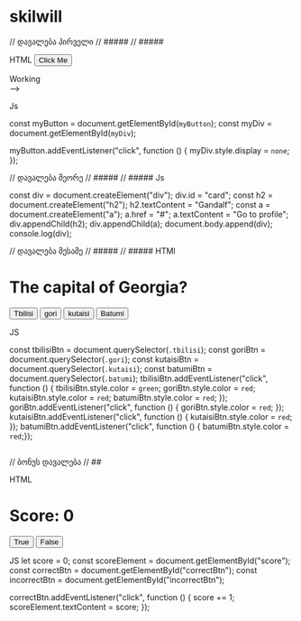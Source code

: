 # skilwill
// დავალება პირველი
// #####
// #####

HTML
<button id="myButton">Click Me</button>
<div id="myDiv">Working</div> -->
    
Js

 const myButton = document.getElementById(`myButton`);
 const myDiv = document.getElementById(`myDiv`);

 myButton.addEventListener("click", function () {
  myDiv.style.display = `none`;
 });
 
 // დავალება მეორე
// #####
// #####
 Js
 
 const div = document.createElement("div");
 div.id = "card";
 const h2 = document.createElement("h2");
 h2.textContent = "Gandalf";
 const a = document.createElement("a");
 a.href = "#";
 a.textContent = "Go to profile";
 div.appendChild(h2);
 div.appendChild(a);
 document.body.append(div);
 console.log(div);
 
  // დავალება მესამე
// #####
// #####
HTMl


<div>
      <h1 class="first">The capital of Georgia?</h1>
      <button class="tbilisi">Tbilisi</button>
      <button class="gori">gori</button>
      <button class="kutaisi">kutaisi</button>
      <button class="batumi">Batumi</button>
 </div> 
    
   JS
   
   const tbilisiBtn = document.querySelector(`.tbilisi`);
const goriBtn = document.querySelector(`.gori`);
const kutaisiBtn = document.querySelector(`.kutaisi`);
const batumiBtn = document.querySelector(`.batumi`);
tbilisiBtn.addEventListener("click", function () {
  tbilisiBtn.style.color = `green`;
  goriBtn.style.color = `red`;
  kutaisiBtn.style.color = `red`;
  batumiBtn.style.color = `red`;
 });
 goriBtn.addEventListener("click", function () {
   goriBtn.style.color = `red`;
 });
 kutaisiBtn.addEventListener("click", function () {
  kutaisiBtn.style.color = `red`;
 });
batumiBtn.addEventListener("click", function () {
   batumiBtn.style.color = `red`;});
   
   ##
// ბონუს დავალება
// ##

HTML
<h1>Score: <span id="score">0</span></h1>
 <button id="correctBtn">True</button>
 <button id="incorrectBtn">False</button>
 
 JS
 let score = 0;
 const scoreElement = document.getElementById("score");
 const correctBtn = document.getElementById("correctBtn");
 const incorrectBtn = document.getElementById("incorrectBtn");

 correctBtn.addEventListener("click", function () {
   score += 1;
   scoreElement.textContent = score;
 });
 

   
   
   
   
   
   
   
   
   
   
   
   
   
   
   
   
   
   
   
   
   
   
    
    
